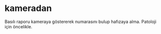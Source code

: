 # kameradan
Basılı raporu kameraya göstererek numarasını bulup hafızaya alma. Patoloji için öncelikle.
